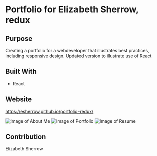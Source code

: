# Portfolio for Elizabeth Sherrow, redux

## Purpose
Creating a portfolio for a webdeveloper that illustrates best practices, including responsive design.  Updated version to illustrate use of React

## Built With
*  React

## Website
https://esherrow.github.io/portfolio-redux/

![Image of About Me](http://github.com/esherrow/portfolio-redux/AboutMe.JPG)
![Image of Portfolio](http://esherrow.github.io/portfolio-redux/Portfolio.JPG)
![Image of Resume](http://esherrow.github.io/portfolio-redux/Resume.JPG)


## Contribution
Elizabeth Sherrow

